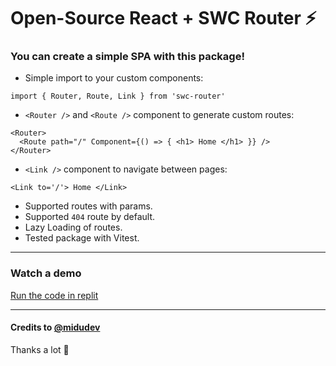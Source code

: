 # Open-Source React + SWC Router ⚡️

### You can create a simple SPA with this package!

- Simple import to your custom components:

```
import { Router, Route, Link } from 'swc-router'
```

- `<Router />` and `<Route />` component to generate custom routes:

```
<Router>
  <Route path="/" Component={() => { <h1> Home </h1> }} />
</Router>
```

- `<Link />` component to navigate between pages:

```
<Link to='/'> Home </Link>
```

- Supported routes with params.
- Supported `404` route by default.
- Lazy Loading of routes.
- Tested package with Vitest.

---

### Watch a demo

[Run the code in replit](https://replit.com/@emapeire/swc-router-demo)

---

#### Credits to [@midudev](https://github.com/midudev)

Thanks a lot 🖤
